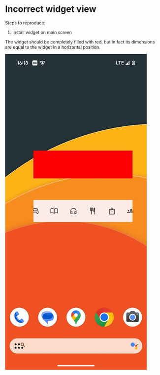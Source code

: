 # Incorrect widget view

Steps to reproduce:
1) Install widget on main screen

The widget should be completely filled with red, but in fact its dimensions are equal to the widget in a horizontal position.

![](https://github.com/Romiusse/-GlanceNovaLauncherBug/blob/main/bug.jpg)
